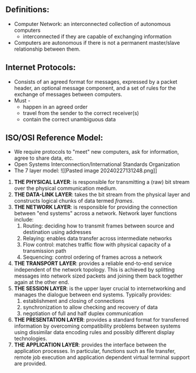 ## Definitions:
- Computer Network: an interconnected collection of autonomous computers
	- interconnected if they are capable of exchanging information
- Computers are autonomous if there is not a permanent master/slave relationship between them. 

## Internet Protocols:
- Consists of an agreed format for messages, expressed by a packet header, an optional message component, and a set of rules for the exchange of messages between computers.
- Must - 
	- happen in an agreed order
	- travel from the sender to the correct receiver(s)
	- contain the correct unambiguous data

## ISO/OSI Reference Model:
- We require protocols to "meet" new computers, ask for information, agree to share data, etc.
- Open Systems Interconnection/International Standards Organization
- The 7 layer model:
![[Pasted image 20240227131248.png]]
1. **THE PHYSICAL LAYER**: is responsible for transmitting a (raw) bit stream over the physical communication medium. 
2. **THE DATA-LINK LAYER**: takes the bit stream from the physical layer and constructs logical chunks of data termed *frames*.
3. **THE NETWORK LAYER**: is responsible for providing the connection between "end systems" across a network. Network layer functions include:
	1. Routing: deciding how to transmit frames between source and destination using addresses
	2. Relaying: enables data transfer across intermediate networks
	3. Flow control: matches traffic flow with physical capacity of a transmission path
	4. Sequencing: control ordering of frames across a network
4. **THE TRANSPORT LAYER**: provides a reliable end-to-end service independent of the network topology. This is achieved by splitting messages into network sized packets and joining them back together again at the other end.
5. **THE SESSION LAYER**: is the upper layer crucial to internetworking and manages the dialogue between end systems. Typically provides:
	1. establishment and closing of connections
	2. synchronization to allow checking and recovery of data
	3. negotiation of full and half duplex communication
6. **THE PRESENTATION LAYER**: provides a standard format for transferred information by overcoming compatibility problems between systems using dissimilar data encoding rules and possibly different display technologies. 
7. **THE APPLICATION LAYER**: provides the interface between the application processes. In particular, functions such as file transfer, remote job execution and application dependent virtual terminal support are provided.